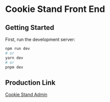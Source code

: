 # Cookie Stand Front End

## Getting Started

First, run the development server:

```bash
npm run dev
# or
yarn dev
# or
pnpm dev
```

## Production Link

[Cookie Stand Admin](https://cookie-stand-admin-orpin.vercel.app/)